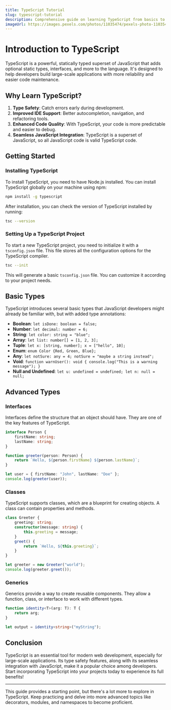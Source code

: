 ```yaml
---
title: TypeScript Tutorial
slug: typescript-tutorial
description: Comprehensive guide on learning TypeScript from basics to advanced topics.  
imageUrl: https://images.pexels.com/photos/11035474/pexels-photo-11035474.jpeg?auto=compress&cs=tinysrgb&w=1260&h=750&dpr=1
---
```


# Introduction to TypeScript

TypeScript is a powerful, statically typed superset of JavaScript that adds optional static types, interfaces, and more to the language. It's designed to help developers build large-scale applications with more reliability and easier code maintenance.

## Why Learn TypeScript?

1. **Type Safety**: Catch errors early during development.
2. **Improved IDE Support**: Better autocompletion, navigation, and refactoring tools.
3. **Enhanced Code Quality**: With TypeScript, your code is more predictable and easier to debug.
4. **Seamless JavaScript Integration**: TypeScript is a superset of JavaScript, so all JavaScript code is valid TypeScript code.

## Getting Started

### Installing TypeScript

To install TypeScript, you need to have Node.js installed. You can install TypeScript globally on your machine using npm:

```bash
npm install -g typescript
```

After installation, you can check the version of TypeScript installed by running:

```bash
tsc --version
```

### Setting Up a TypeScript Project

To start a new TypeScript project, you need to initialize it with a `tsconfig.json` file. This file stores all the configuration options for the TypeScript compiler.

```bash
tsc --init
```

This will generate a basic `tsconfig.json` file. You can customize it according to your project needs.

## Basic Types

TypeScript introduces several basic types that JavaScript developers might already be familiar with, but with added type annotations:

- **Boolean**: `let isDone: boolean = false;`
- **Number**: `let decimal: number = 6;`
- **String**: `let color: string = "blue";`
- **Array**: `let list: number[] = [1, 2, 3];`
- **Tuple**: `let x: [string, number]; x = ["hello", 10];`
- **Enum**: `enum Color {Red, Green, Blue};`
- **Any**: `let notSure: any = 4; notSure = "maybe a string instead";`
- **Void**: `function warnUser(): void { console.log("This is a warning message"); }`
- **Null and Undefined**: `let u: undefined = undefined; let n: null = null;`

## Advanced Types

### Interfaces

Interfaces define the structure that an object should have. They are one of the key features of TypeScript.

```typescript {1, 3-5} showLineNumbers /firstName/
interface Person {
    firstName: string;
    lastName: string;
}

function greeter(person: Person) {
    return `Hello, ${person.firstName} ${person.lastName}`;
}

let user = { firstName: "John", lastName: "Doe" };
console.log(greeter(user));
```

### Classes

TypeScript supports classes, which are a blueprint for creating objects. A class can contain properties and methods.

```typescript
class Greeter {
    greeting: string;
    constructor(message: string) {
        this.greeting = message;
    }
    greet() {
        return `Hello, ${this.greeting}`;
    }
}

let greeter = new Greeter("world");
console.log(greeter.greet());
```

### Generics

Generics provide a way to create reusable components. They allow a function, class, or interface to work with different types.

```typescript
function identity<T>(arg: T): T {
    return arg;
}

let output = identity<string>("myString");
```

## Conclusion

TypeScript is an essential tool for modern web development, especially for large-scale applications. Its type safety features, along with its seamless integration with JavaScript, make it a popular choice among developers. Start incorporating TypeScript into your projects today to experience its full benefits!

---

This guide provides a starting point, but there's a lot more to explore in TypeScript. Keep practicing and delve into more advanced topics like decorators, modules, and namespaces to become proficient.
 